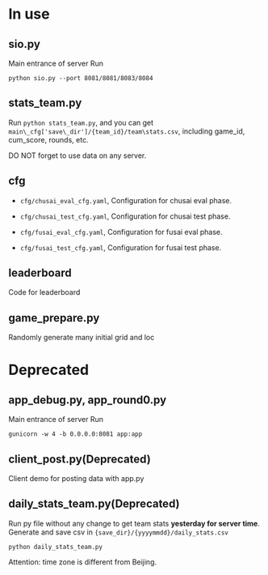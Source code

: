 # In use

## sio.py
Main entrance of server
Run 
```
python sio.py --port 8081/8081/8083/8084
```

## stats\_team.py
Run `python stats_team.py`, and you can get `main\_cfg['save\_dir']/{team_id}/team\stats.csv`, including game\_id, cum\_score, rounds, etc.

DO NOT forget to use data on any server.


## cfg
- `cfg/chusai_eval_cfg.yaml`, Configuration for chusai eval phase.

- `cfg/chusai_test_cfg.yaml`, Configuration for chusai test phase.

- `cfg/fusai_eval_cfg.yaml`, Configuration for fusai eval phase.

- `cfg/fusai_test_cfg.yaml`, Configuration for fusai test phase.


## leaderboard

Code for leaderboard

## game\_prepare.py

Randomly generate many initial grid and loc


# Deprecated

## app\_debug.py, app\_round0.py
Main entrance of server
Run 
```
gunicorn -w 4 -b 0.0.0.0:8081 app:app

```

## client\_post.py(Deprecated)
Client demo for posting data with app.py

## daily\_stats\_team.py(Deprecated)

Run py file without any change to get team stats **yesterday for server time**. 
Generate and save csv in `{save_dir}/{yyyymmdd}/daily_stats.csv` 

```
python daily_stats_team.py
```
Attention: time zone is different from Beijing. 
